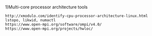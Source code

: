 1)Multi-core processor architecture tools

    http://xmodulo.com/identify-cpu-processor-architecture-linux.html
    lstopo, likwid, numactl 
    https://www.open-mpi.org/software/ompi/v4.0/
    https://www.open-mpi.org/projects/hwloc/
    
